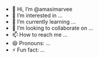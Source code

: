 - 👋 Hi, I’m @amasimarvee
- 👀 I’m interested in ...
- 🌱 I’m currently learning ...
- 💞️ I’m looking to collaborate on ...
- 📫 How to reach me ...
- 😄 Pronouns: ...
- ⚡ Fun fact: ...

<!---
amasimarvee/amasimarvee is a ✨ special ✨ repository because its `README.md` (this file) appears on your GitHub profile.
You can click the Preview link to take a look at your changes.
--->
